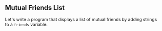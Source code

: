 ## Mutual Friends List

 Let's write a program that displays a list of mutual friends by
 adding strings to a `friends` variable.
